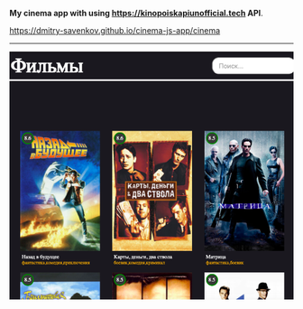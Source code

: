 **My cinema app with using https://kinopoiskapiunofficial.tech API**.  

https://dmitry-savenkov.github.io/cinema-js-app/cinema
* * *
![alt text](screen/scr.png "")​  
